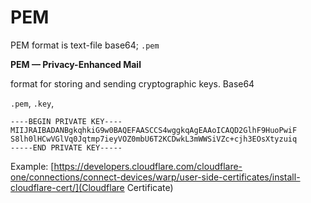 # PEM

PEM format is text-file base64; `.pem`
    
**PEM — Privacy-Enhanced Mail**

format for storing and sending cryptographic keys. Base64

`.pem`, `.key`, 

```
----BEGIN PRIVATE KEY----
MIIJRAIBADANBgkqhkiG9w0BAQEFAASCCS4wggkqAgEAAoICAQD2GlhF9HuoPwiF
S8lh0lHCwVGlVq0Jqtmp7ieyVOZ0mbU6T2KCDwkL3mWWSiVZc+cjh3EOsXtyzuiq
-----END PRIVATE KEY-----
```

Example: [https://developers.cloudflare.com/cloudflare-one/connections/connect-devices/warp/user-side-certificates/install-cloudflare-cert/](Cloudflare Certificate)

